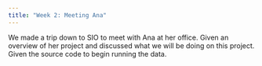 ```yaml
---
title: "Week 2: Meeting Ana"
---
```


We made a trip down to SIO to meet with Ana at her office.  Given an overview of her project and discussed what we will be doing on this project.  Given the source code to begin running the data. 